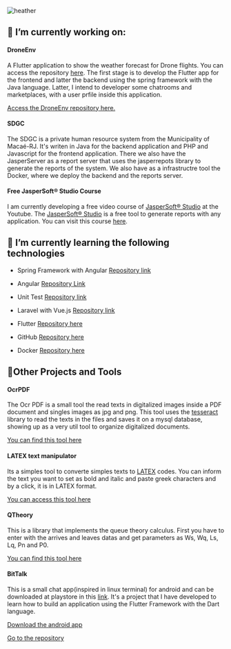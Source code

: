 ![heather](https://raw.githubusercontent.com/jrdutra/jrdutra/main/header.png)




<!--
**jrdutra/jrdutra** is a ✨ _special_ ✨ repository because its `README.md` (this file) appears on your GitHub profile.

Here are some ideas to get you started:
-->

## 🔭 I’m currently working on:

#### DroneEnv 

A Flutter application to show the weather forecast for Drone flights. You can access the repository [here](https://github.com/jrdutra/droneenv).
The first stage is to develop the Flutter app for the frontend and latter the backend using the spring framework with the Java language.
Latter, I intend to developer some chatrooms and marketplaces, with a user prfile inside this application.

[Access the DroneEnv repository here.](https://github.com/jrdutra/droneenv)

#### SDGC

The SDGC is a private human resource system from the Municipality of Macaé-RJ. It's writen in Java for the backend application and PHP and Javascript for the frontend application. There we also have the JasperServer as a report server that uses the jasperrepots library to generate the reports of the system.
We also have as a infrastructre tool the Docker, where we deploy the backend and the reports server.

#### Free JasperSoft® Studio Course

I am currently developing a free video course of [JasperSoft® Studio](https://community.jaspersoft.com/project/jaspersoft-studio) at the Youtube. The [JasperSoft® Studio](https://community.jaspersoft.com/project/jaspersoft-studio) is a free tool to generate reports with any application. You can visit this course [here](https://www.youtube.com/playlist?list=PLydhlxPpuc-SX4VGw7FaR7-aEkm6dChVh).


## 🌱 I’m currently learning the following technologies

- Spring Framework with Angular [Repository link](https://github.com/jrdutra/EstudandoSpring)

- Angular [Repository Link](https://github.com/jrdutra/angularAvancado)

- Unit Test [Repository link](https://github.com/jrdutra/EstudandoTestesUnitarios)

- Laravel with Vue.js [Repository link](https://github.com/jrdutra/EstudandoLaravel)

- Flutter [Repository here](https://github.com/jrdutra/EstudandoFlutter)

- GitHub [Repository here](https://github.com/jrdutra/TrabalhandoComGitHub)

- Docker [Repository here](https://github.com/jrdutra/EstudandoDocker)

## 🔨Other Projects and Tools

#### OcrPDF

The Ocr PDF is a small tool the read texts in digitalized images inside a PDF document and singles images as jpg and png.
This tool uses the [tesseract](https://opensource.google/projects/tesseract) library to read the texts in the files and saves it on a mysql database, showing up as a very util tool to organize digitalized documents.

[You can find this tool here](https://github.com/jrdutra/OcrPDF)

#### LATEX text manipulator

Its a simples tool to converte simples texts to [LATEX](https://pt.wikipedia.org/wiki/LaTeX) codes. You can inform the text you want to set as bold and italic and paste greek characters and by a click, it is in LATEX format.

[You can access this tool here](https://jrdutra.github.io/)

#### QTheory

This is a library that implements the queue theory calculus. First you have to enter with the arrives and leaves datas and get parameters as Ws, Wq, Ls, Lq, Pn and P0.

[You can find this tool here](https://github.com/jrdutra/qtheory)

#### BitTalk

This is a small chat app(inspired in linux terminal) for android and can be downloaded at playstore in this [link](https://play.google.com/store/apps/details?id=com.joaoricardocoredutra.bittalk).
It's a project that I have developed to learn how to build an application using the Flutter Framework with the Dart language.

[Download the android app](https://play.google.com/store/apps/details?id=com.joaoricardocoredutra.bittalk)

[Go to the repository](https://github.com/jrdutra/EstudandoFlutter/tree/master/JamiltonDamasceno/bittalk)

<!--
- 👯 I’m looking to collaborate on ...
- 🤔 I’m looking for help with ...
- 💬 Ask me about ...
- 📫 How to reach me: ...
- 😄 Pronouns: ...
- ⚡ Fun fact: ...
-->
